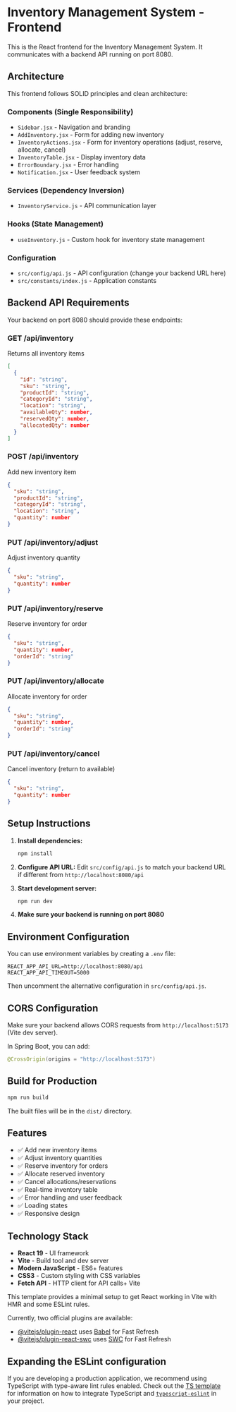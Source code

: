 # Inventory Management System - Frontend

This is the React frontend for the Inventory Management System. It communicates with a backend API running on port 8080.

## Architecture

This frontend follows SOLID principles and clean architecture:

### Components (Single Responsibility)
- `Sidebar.jsx` - Navigation and branding
- `AddInventory.jsx` - Form for adding new inventory
- `InventoryActions.jsx` - Form for inventory operations (adjust, reserve, allocate, cancel)
- `InventoryTable.jsx` - Display inventory data
- `ErrorBoundary.jsx` - Error handling
- `Notification.jsx` - User feedback system

### Services (Dependency Inversion)
- `InventoryService.js` - API communication layer

### Hooks (State Management)
- `useInventory.js` - Custom hook for inventory state management

### Configuration
- `src/config/api.js` - API configuration (change your backend URL here)
- `src/constants/index.js` - Application constants

## Backend API Requirements

Your backend on port 8080 should provide these endpoints:

### GET /api/inventory
Returns all inventory items
```json
[
  {
    "id": "string",
    "sku": "string",
    "productId": "string",
    "categoryId": "string", 
    "location": "string",
    "availableQty": number,
    "reservedQty": number,
    "allocatedQty": number
  }
]
```

### POST /api/inventory
Add new inventory item
```json
{
  "sku": "string",
  "productId": "string",
  "categoryId": "string",
  "location": "string",
  "quantity": number
}
```

### PUT /api/inventory/adjust
Adjust inventory quantity
```json
{
  "sku": "string",
  "quantity": number
}
```

### PUT /api/inventory/reserve
Reserve inventory for order
```json
{
  "sku": "string",
  "quantity": number,
  "orderId": "string"
}
```

### PUT /api/inventory/allocate
Allocate inventory for order
```json
{
  "sku": "string",
  "quantity": number,
  "orderId": "string"
}
```

### PUT /api/inventory/cancel
Cancel inventory (return to available)
```json
{
  "sku": "string",
  "quantity": number
}
```

## Setup Instructions

1. **Install dependencies:**
   ```bash
   npm install
   ```

2. **Configure API URL:**
   Edit `src/config/api.js` to match your backend URL if different from `http://localhost:8080/api`

3. **Start development server:**
   ```bash
   npm run dev
   ```

4. **Make sure your backend is running on port 8080**

## Environment Configuration

You can use environment variables by creating a `.env` file:

```env
REACT_APP_API_URL=http://localhost:8080/api
REACT_APP_API_TIMEOUT=5000
```

Then uncomment the alternative configuration in `src/config/api.js`.

## CORS Configuration

Make sure your backend allows CORS requests from `http://localhost:5173` (Vite dev server).

In Spring Boot, you can add:
```java
@CrossOrigin(origins = "http://localhost:5173")
```

## Build for Production

```bash
npm run build
```

The built files will be in the `dist/` directory.

## Features

- ✅ Add new inventory items
- ✅ Adjust inventory quantities
- ✅ Reserve inventory for orders
- ✅ Allocate reserved inventory
- ✅ Cancel allocations/reservations
- ✅ Real-time inventory table
- ✅ Error handling and user feedback
- ✅ Loading states
- ✅ Responsive design

## Technology Stack

- **React 19** - UI framework
- **Vite** - Build tool and dev server
- **Modern JavaScript** - ES6+ features
- **CSS3** - Custom styling with CSS variables
- **Fetch API** - HTTP client for API calls+ Vite

This template provides a minimal setup to get React working in Vite with HMR and some ESLint rules.

Currently, two official plugins are available:

- [@vitejs/plugin-react](https://github.com/vitejs/vite-plugin-react/blob/main/packages/plugin-react) uses [Babel](https://babeljs.io/) for Fast Refresh
- [@vitejs/plugin-react-swc](https://github.com/vitejs/vite-plugin-react/blob/main/packages/plugin-react-swc) uses [SWC](https://swc.rs/) for Fast Refresh

## Expanding the ESLint configuration

If you are developing a production application, we recommend using TypeScript with type-aware lint rules enabled. Check out the [TS template](https://github.com/vitejs/vite/tree/main/packages/create-vite/template-react-ts) for information on how to integrate TypeScript and [`typescript-eslint`](https://typescript-eslint.io) in your project.
